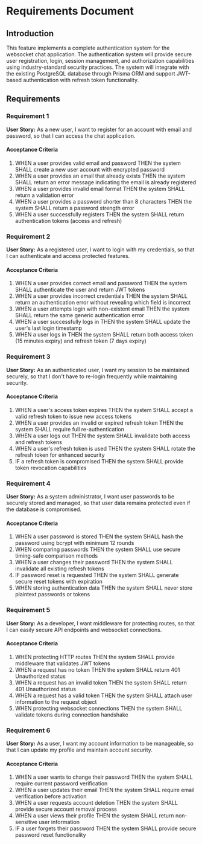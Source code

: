 # Requirements Document

## Introduction

This feature implements a complete authentication system for the websocket chat application. The authentication system will provide secure user registration, login, session management, and authorization capabilities using industry-standard security practices. The system will integrate with the existing PostgreSQL database through Prisma ORM and support JWT-based authentication with refresh token functionality.

## Requirements

### Requirement 1

**User Story:** As a new user, I want to register for an account with email and password, so that I can access the chat application.

#### Acceptance Criteria

1. WHEN a user provides valid email and password THEN the system SHALL create a new user account with encrypted password
2. WHEN a user provides an email that already exists THEN the system SHALL return an error message indicating the email is already registered
3. WHEN a user provides invalid email format THEN the system SHALL return a validation error
4. WHEN a user provides a password shorter than 8 characters THEN the system SHALL return a password strength error
5. WHEN a user successfully registers THEN the system SHALL return authentication tokens (access and refresh)

### Requirement 2

**User Story:** As a registered user, I want to login with my credentials, so that I can authenticate and access protected features.

#### Acceptance Criteria

1. WHEN a user provides correct email and password THEN the system SHALL authenticate the user and return JWT tokens
2. WHEN a user provides incorrect credentials THEN the system SHALL return an authentication error without revealing which field is incorrect
3. WHEN a user attempts login with non-existent email THEN the system SHALL return the same generic authentication error
4. WHEN a user successfully logs in THEN the system SHALL update the user's last login timestamp
5. WHEN a user logs in THEN the system SHALL return both access token (15 minutes expiry) and refresh token (7 days expiry)

### Requirement 3

**User Story:** As an authenticated user, I want my session to be maintained securely, so that I don't have to re-login frequently while maintaining security.

#### Acceptance Criteria

1. WHEN a user's access token expires THEN the system SHALL accept a valid refresh token to issue new access tokens
2. WHEN a user provides an invalid or expired refresh token THEN the system SHALL require full re-authentication
3. WHEN a user logs out THEN the system SHALL invalidate both access and refresh tokens
4. WHEN a user's refresh token is used THEN the system SHALL rotate the refresh token for enhanced security
5. IF a refresh token is compromised THEN the system SHALL provide token revocation capabilities

### Requirement 4

**User Story:** As a system administrator, I want user passwords to be securely stored and managed, so that user data remains protected even if the database is compromised.

#### Acceptance Criteria

1. WHEN a user password is stored THEN the system SHALL hash the password using bcrypt with minimum 12 rounds
2. WHEN comparing passwords THEN the system SHALL use secure timing-safe comparison methods
3. WHEN a user changes their password THEN the system SHALL invalidate all existing refresh tokens
4. IF password reset is requested THEN the system SHALL generate secure reset tokens with expiration
5. WHEN storing authentication data THEN the system SHALL never store plaintext passwords or tokens

### Requirement 5

**User Story:** As a developer, I want middleware for protecting routes, so that I can easily secure API endpoints and websocket connections.

#### Acceptance Criteria

1. WHEN protecting HTTP routes THEN the system SHALL provide middleware that validates JWT tokens
2. WHEN a request has no token THEN the system SHALL return 401 Unauthorized status
3. WHEN a request has an invalid token THEN the system SHALL return 401 Unauthorized status
4. WHEN a request has a valid token THEN the system SHALL attach user information to the request object
5. WHEN protecting websocket connections THEN the system SHALL validate tokens during connection handshake

### Requirement 6

**User Story:** As a user, I want my account information to be manageable, so that I can update my profile and maintain account security.

#### Acceptance Criteria

1. WHEN a user wants to change their password THEN the system SHALL require current password verification
2. WHEN a user updates their email THEN the system SHALL require email verification before activation
3. WHEN a user requests account deletion THEN the system SHALL provide secure account removal process
4. WHEN a user views their profile THEN the system SHALL return non-sensitive user information
5. IF a user forgets their password THEN the system SHALL provide secure password reset functionality
